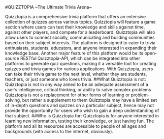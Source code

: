 #QUIZZTOPIA
~The Ultimate Trivia Arena~

Quizztopia is a comprehensive trivia platform that offers an extensive collection of quizzes across various topics. Quizztopia will feature a game section where users can test their knowledge and skills against time, against other players, and compete for a leaderboard.
Quizztopia will also allow users to connect socially, communicating and building communities based on their subject interests. The platform is designed to cater to trivia enthusiasts, students, educators, and anyone interested in expanding their knowledge base. 
Another major feature of this platform would be its open-source RESTful Quizztopia-API, which can be integrated into other platforms to generate quiz questions, making it a versatile tool for creating quizzes and trivia games for various applications. With Quizztopia, users can take their trivia game to the next level, whether they are students, teachers, or just someone who loves trivia.
##What Quizztopia is not:
	Quizztopia is not in any way aimed to be an adequate assessment of a user’s intelligence, critical thinking, or ability to solve complex problems
	Quizztopia is not a replacement for other forms of learning or problem-solving, but rather a supplement to them
	Quizztopia may have a limited set of in-depth questions and quizzes on a particular subject, hence may not provide the opportunity for users who wish to gain a deep understanding of that subject.
##Who is Quizztopia for:
	Quizztopia is for anyone interested in learning new information, testing their knowledge, or just having fun. The platform and all its resources are accessible to people of all ages and backgrounds (with access to the internet, obviously).
